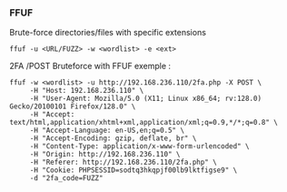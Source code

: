 ### FFUF



Brute-force directories/files with specific extensions

```
ffuf -u <URL/FUZZ> -w <wordlist> -e <ext>
```

2FA /POST Bruteforce with FFUF exemple :

```
ffuf -w <wordlist> -u http://192.168.236.110/2fa.php -X POST \
     -H "Host: 192.168.236.110" \
     -H "User-Agent: Mozilla/5.0 (X11; Linux x86_64; rv:128.0) Gecko/20100101 Firefox/128.0" \
     -H "Accept: text/html,application/xhtml+xml,application/xml;q=0.9,*/*;q=0.8" \
     -H "Accept-Language: en-US,en;q=0.5" \
     -H "Accept-Encoding: gzip, deflate, br" \
     -H "Content-Type: application/x-www-form-urlencoded" \
     -H "Origin: http://192.168.236.110" \
     -H "Referer: http://192.168.236.110/2fa.php" \
     -H "Cookie: PHPSESSID=sodtq3hkqpjf00lb9lktfigse9" \
     -d "2fa_code=FUZZ"
```



```

```

